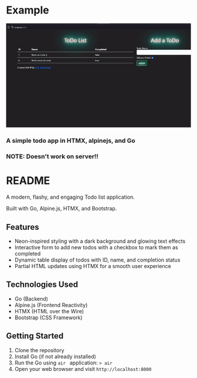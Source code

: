 # Example
![](https://github.com/Sieep-Coding/todo-htmx-alpine-go/blob/main/example.gif)

### A simple todo app in HTMX, alpinejs, and Go

### NOTE: Doesn't work on server!!


# README
A modern, flashy, and engaging Todo list application. 

Built with Go, Alpine.js, HTMX, and Bootstrap.

Features
--------

-   Neon-inspired styling with a dark background and glowing text effects
-   Interactive form to add new todos with a checkbox to mark them as completed
-   Dynamic table display of todos with ID, name, and completion status
-   Partial HTML updates using HTMX for a smooth user experience

Technologies Used
-----------------

-   Go (Backend)
-   Alpine.js (Frontend Reactivity)
-   HTMX (HTML over the Wire)
-   Bootstrap (CSS Framework)

Getting Started
---------------

1.  Clone the repository
2.  Install Go (if not already installed)
3.  Run the Go using `air ` application: ` > air `
4.  Open your web browser and visit `http://localhost:8000`
